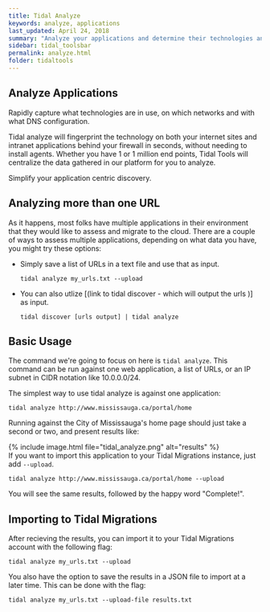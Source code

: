 ```yaml
---
title: Tidal Analyze
keywords: analyze, applications
last_updated: April 24, 2018
summary: "Analyze your applications and determine their technologies and network data."
sidebar: tidal_toolsbar
permalink: analyze.html
folder: tidaltools
---
```


## Analyze Applications
Rapidly capture what technologies are in use, on which networks and with what DNS configuration.

Tidal analyze will fingerprint the technology on both your internet sites and intranet applications behind your firewall in seconds, without needing to install agents. Whether you have 1 or 1 million end points, Tidal Tools will centralize the data gathered in our platform for you to analyze.

Simplify your application centric discovery.

## Analyzing more than one URL

As it happens, most folks have multiple applications in their environment that they would like to assess and migrate to the cloud. There are a couple of ways to assess multiple applications, depending on what data you have, you might try these options:

 
- Simply save a list of URLs in a text file and use that as input.

    `` tidal analyze my_urls.txt --upload ``

- You can also utlize [(link to tidal discover - which will output the urls )] as input.

    `` tidal discover [urls output] | tidal analyze ``


## Basic Usage

The command we're going to focus on here is `tidal analyze`.  This command can be run against one web application, a list of URLs, or an IP subnet in CIDR notation like 10.0.0.0/24.

The simplest way to use tidal analyze is against one application:

`` tidal analyze http://www.mississauga.ca/portal/home ``

Running against the City of Mississauga's home page should just take a second or two, and present results like:


{% include image.html file="tidal_analyze.png" alt="results" %}
<br>
If you want to import this application to your Tidal Migrations instance, just add `--upload`.

`` tidal analyze http://www.mississauga.ca/portal/home --upload ``
 
You will see the same results, followed by the happy word "Complete!".


## Importing to Tidal Migrations

After recieving the results, you can import it to your Tidal Migrations account with the following flag:

`tidal analyze my_urls.txt --upload `

You also have the option to save the results in a JSON file to import at a later time. This can be done with the flag:

`tidal analyze my_urls.txt --upload-file results.txt`

